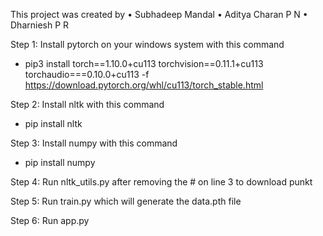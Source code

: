 This project was created by 
• Subhadeep Mandal
• Aditya Charan P N
• Dharniesh P R

Step 1:
Install pytorch on your windows system with this command
- pip3 install torch==1.10.0+cu113 torchvision==0.11.1+cu113 torchaudio===0.10.0+cu113 -f https://download.pytorch.org/whl/cu113/torch_stable.html

Step 2:
Install nltk  with this command
- pip install nltk

Step 3:
Install numpy with this command
- pip install numpy

Step 4:
Run nltk_utils.py after removing the # on line 3 to download punkt

Step 5:
Run train.py which will generate the data.pth file

Step 6:
Run app.py
